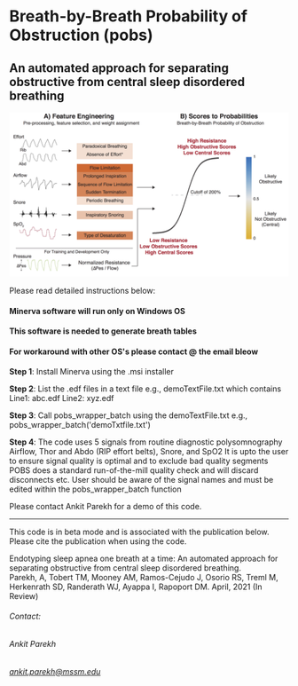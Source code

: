 # Breath-by-Breath Probability of Obstruction (pobs)
## An automated approach for separating obstructive from central sleep disordered breathing

<img src="https://github.com/aparek/pobs/blob/5b2d2de9b56516cadc62a90b3fbfbedaf86a1447/docs/version1_Artboard%201.png" alt="approach" width="600"/>

Please read detailed instructions below:

#### Minerva software will run only on Windows OS  
#### This software is needed to generate breath tables  
#### For workaround with other OS's please contact @ the email bleow  

**Step 1**: Install Minerva using the .msi installer

**Step 2**: List the .edf files in a text file
        e.g.,
        demoTextFile.txt which contains 
        Line1: abc.edf
        Line2: xyz.edf

**Step 3**: Call pobs_wrapper_batch using the demoTextFile.txt
        e.g., 
        pobs_wrapper_batch('demoTxtfile.txt')
        
**Step 4**: The code uses 5 signals from routine diagnostic polysomnography
        Airflow, Thor and Abdo (RIP effort belts), Snore, and SpO2
        It is upto the user to ensure signal quality is optimal and to exclude bad quality segments
        POBS does a standard run-of-the-mill quality check and will discard disconnects etc. 
        User should be aware of the signal names and must be edited within the pobs_wrapper_batch function



Please contact Ankit Parekh for a demo of this code.  

------------------------------
This code is in beta mode and is associated with the publication below. Please cite the publication when using the code. 

Endotyping sleep apnea one breath at a time: An automated approach for separating obstructive from central sleep disordered breathing.  
Parekh, A, Tobert TM, Mooney AM, Ramos-Cejudo J, Osorio RS, Treml M, Herkenrath SD, Randerath WJ, Ayappa I, Rapoport DM. April, 2021 (In Review)

###### Contact:
###### Ankit Parekh
###### ankit.parekh@mssm.edu
